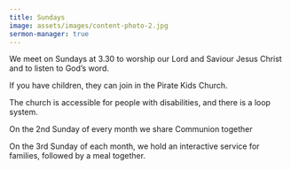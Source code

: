 ```yaml
---
title: Sundays
image: assets/images/content-photo-2.jpg
sermon-manager: true
---
```

We meet on Sundays at 3.30 to worship our Lord and Saviour Jesus Christ and to listen to God’s word.

If you have children, they can join in the Pirate Kids Church.

The church is accessible for people with disabilities, and there is a loop system.

O﻿n the 2nd Sunday of every month we share Communion together

On the 3rd Sunday of each month, we hold an interactive service for families, followed by a meal together.